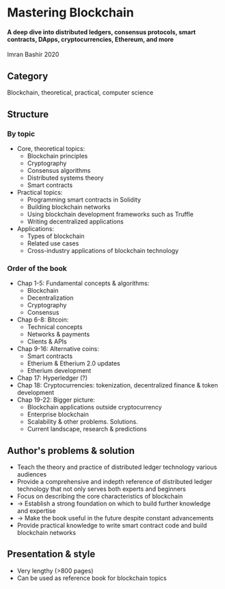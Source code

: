 # Mastering Blockchain
#### A deep dive into distributed ledgers, consensus protocols, smart contracts, DApps, cryptocurrencies, Ethereum, and more
Imran Bashir 2020

## Category
Blockchain, theoretical, practical, computer science

## Structure
### By topic
- Core, theoretical topics:
  - Blockchain principles
  - Cryptography
  - Consensus algorithms
  - Distributed systems theory
  - Smart contracts
- Practical topics:
  - Programming smart contracts in Solidity
  - Building blockchain networks
  - Using blockchain development frameworks such as Truffle
  - Writing decentralized applications
- Applications:
  - Types of blockchain
  - Related use cases
  - Cross-industry applications of blockchain technology

### Order of the book
- Chap 1-5: Fundamental concepts & algorithms:
  - Blockchain
  - Decentralization
  - Cryptography
  - Consensus
- Chap 6-8: Bitcoin:
  - Technical concepts
  - Networks & payments
  - Clients & APIs
- Chap 9-16: Alternative coins:
  - Smart contracts
  - Etherium & Etherium 2.0 updates
  - Etherium development
- Chap 17: Hyperledger (?)
- Chap 18: Cryptocurrencies: tokenization, decentralized finance & token development
- Chap 19-22: Bigger picture:
  - Blockchain applications outside cryptocurrency
  - Enterprise blockchain
  - Scalability & other problems. Solutions.
  - Current landscape, research & predictions

## Author's problems & solution
- Teach the theory and practice of distributed ledger technology various audiences
- Provide a comprehensive and indepth reference of distributed ledger technology that not only serves both experts and beginners
- Focus on describing the core characteristics of blockchain
- -> Establish a strong foundation on which to build further knowledge and expertise
- -> Make the book useful in the future despite constant advancements
- Provide practical knowledge to write smart contract code and build blockchain networks

## Presentation & style
- Very lengthy (>800 pages)
- Can be used as reference book for blockchain topics